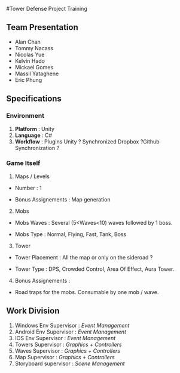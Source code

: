 #Tower Defense Project Training


## Team Presentation

+ Alan Chan
+ Tommy Nacass
+ Nicolas Yue
+ Kelvin Hado
+ Mickael Gomes
+ Massil Yataghene
+ Eric Phung

## Specifications

### Environment

1. **Platform** : Unity
2. **Language** : C#
3. **Workflow** : Plugins Unity ? Synchronized Dropbox ?Github Synchronization ?


### Game Itself


1. Maps / Levels

  *  Number : 1

  *  Bonus Assignements : Map generation

2. Mobs  

  * Mobs Waves : Several (5<Waves<10) waves followed by 1 boss.

  * Mobs Type : Normal, Flying, Fast, Tank,  Boss

3. Tower

  * Tower Placement : All the map or only on the sideroad ? 

  * Tower Type : DPS, Crowded Control, Area Of Effect, Aura Tower.

4. Bonus Assignements :
 
  * Road traps for the mobs. Consumable by one mob / wave.

## Work Division

1. Windows Env Supervisor : *Event Management*
2. Android Env Supervisor : *Event Management*
3. IOS Env Supervisor : *Event Management*
4. Towers Supervisor : *Graphics + Controllers*
5. Waves Supervisor : *Graphics + Controllers*
6. Map Supervisor : *Graphics + Controllers*
7. Storyboard supervisor : *Scene Management*